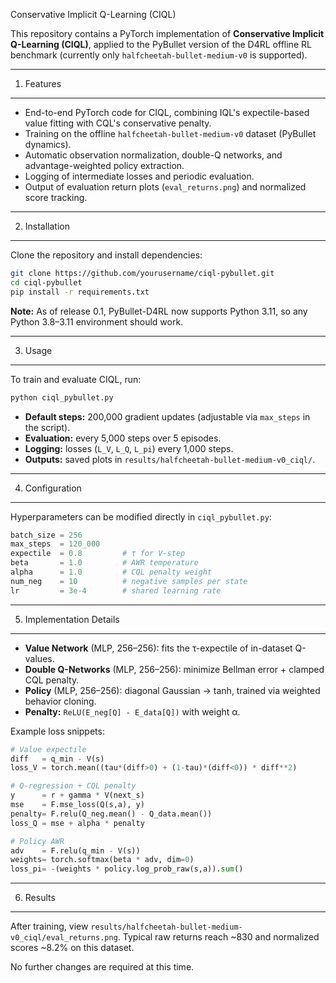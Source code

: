 Conservative Implicit Q-Learning (CIQL)

This repository contains a PyTorch implementation of **Conservative Implicit Q-Learning (CIQL)**,
applied to the PyBullet version of the D4RL offline RL benchmark (currently only
`halfcheetah-bullet-medium-v0` is supported).

------------------------------------------------------------
1. Features
------------------------------------------------------------
- End-to-end PyTorch code for CIQL, combining IQL's expectile-based value fitting
  with CQL's conservative penalty.
- Training on the offline `halfcheetah-bullet-medium-v0` dataset (PyBullet dynamics).
- Automatic observation normalization, double-Q networks, and advantage-weighted policy extraction.
- Logging of intermediate losses and periodic evaluation.
- Output of evaluation return plots (`eval_returns.png`) and normalized score tracking.

------------------------------------------------------------
2. Installation
------------------------------------------------------------
Clone the repository and install dependencies:
```bash
git clone https://github.com/yourusername/ciql-pybullet.git
cd ciql-pybullet
pip install -r requirements.txt
```

**Note:** As of release 0.1, PyBullet-D4RL now supports Python 3.11, so any Python 3.8–3.11
environment should work.

------------------------------------------------------------
3. Usage
------------------------------------------------------------
To train and evaluate CIQL, run:
```bash
python ciql_pybullet.py
```
- **Default steps:** 200,000 gradient updates (adjustable via `max_steps` in the script).
- **Evaluation:** every 5,000 steps over 5 episodes.
- **Logging:** losses (`L_V`, `L_Q`, `L_pi`) every 1,000 steps.
- **Outputs:** saved plots in `results/halfcheetah-bullet-medium-v0_ciql/`.

------------------------------------------------------------
4. Configuration
------------------------------------------------------------
Hyperparameters can be modified directly in `ciql_pybullet.py`:
```python
batch_size = 256
max_steps  = 120_000
expectile  = 0.8         # τ for V-step
beta       = 1.0         # AWR temperature
alpha      = 1.0         # CQL penalty weight
num_neg    = 10          # negative samples per state
lr         = 3e-4        # shared learning rate
```

------------------------------------------------------------
5. Implementation Details
------------------------------------------------------------
- **Value Network** (MLP, 256–256): fits the τ-expectile of in-dataset Q-values.
- **Double Q-Networks** (MLP, 256–256): minimize Bellman error + clamped CQL penalty.
- **Policy** (MLP, 256–256): diagonal Gaussian → tanh, trained via weighted behavior cloning.
- **Penalty:** `ReLU(E_neg[Q] - E_data[Q])` with weight α.

Example loss snippets:
```python
# Value expectile
diff   = q_min - V(s)
loss_V = torch.mean((tau*(diff>0) + (1-tau)*(diff<0)) * diff**2)

# Q-regression + CQL penalty
y      = r + gamma * V(next_s)
mse    = F.mse_loss(Q(s,a), y)
penalty= F.relu(Q_neg.mean() - Q_data.mean())
loss_Q = mse + alpha * penalty

# Policy AWR
adv    = F.relu(q_min - V(s))
weights= torch.softmax(beta * adv, dim=0)
loss_pi= -(weights * policy.log_prob_raw(s,a)).sum()
```

------------------------------------------------------------
6. Results
------------------------------------------------------------
After training, view `results/halfcheetah-bullet-medium-v0_ciql/eval_returns.png`.
Typical raw returns reach ~830 and normalized scores ~8.2% on this dataset.

No further changes are required at this time.
